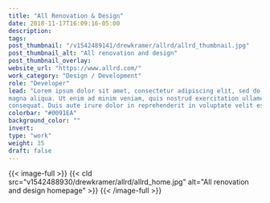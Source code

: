 ```yaml
---
title: "All Renovation & Design"
date: 2018-11-17T16:09:16-05:00
description:
tags:
post_thumbnail: "/v1542489141/drewkramer/allrd/allrd_thumbnail.jpg"
post_thumbnail_alt: "All renovation and design"
post_thumbnail_overlay: 
website_url: "https://www.allrd.com/"
work_category: "Design / Development"
role: "Developer"
lead: "Lorem ipsum dolor sit amet, consectetur adipiscing elit, sed do eiusmod tempor incididunt ut labore et dolore
magna aliqua. Ut enim ad minim veniam, quis nostrud exercitation ullamco laboris nisi ut aliquip ex ea commodo
consequat. Duis aute irure dolor in reprehenderit in voluptate velit esse cillum dolore eu fugiat nulla pariatur."
colorbar: "#0091EA"
background_color: ""
invert:
type: "work"
weight: 35
draft: false
---
```




{{< image-full >}}
{{< cld src="v1542488930/drewkramer/allrd/allrd_home.jpg" alt="All renovation and design homepage" >}}
{{< /image-full >}}